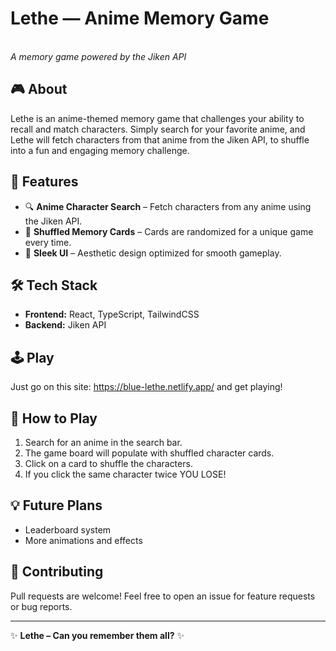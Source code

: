 # Lethe — Anime Memory Game

\
*A memory game powered by the Jiken API*

## 🎮 About

Lethe is an anime-themed memory game that challenges your ability to recall and match characters. Simply search for your favorite anime, and Lethe will fetch characters from that anime from the Jiken API, to shuffle into a fun and engaging memory challenge.

## 🚀 Features

- 🔍 **Anime Character Search** – Fetch characters from any anime using the Jiken API.
- 🎴 **Shuffled Memory Cards** – Cards are randomized for a unique game every time.
- 🌟 **Sleek UI** – Aesthetic design optimized for smooth gameplay.

## 🛠️ Tech Stack

- **Frontend:** React, TypeScript, TailwindCSS
- **Backend:** Jiken API

## 🕹️ Play

Just go on this site: https://blue-lethe.netlify.app/ and get playing!

## 🎯 How to Play

1. Search for an anime in the search bar.
2. The game board will populate with shuffled character cards.
3. Click on a card to shuffle the characters.
4. If you click the same character twice YOU LOSE!

## 💡 Future Plans

- Leaderboard system
- More animations and effects

## 🤝 Contributing

Pull requests are welcome! Feel free to open an issue for feature requests or bug reports.

---

✨ **Lethe – Can you remember them all?** ✨

